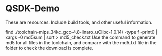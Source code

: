 # QSDK-Demo
These are resources. Include build tools, and other useful information.

find ./toolchain-mips_34kc_gcc-4.8-linaro_uClibc-1.0.14/ -type f -print0 | xargs -0 md5sum | sort > md5_check.txt 
Use the command to generate md5 for all files in the toolchain, and compare with the md5.txt file in the folder to check the download is complete.
